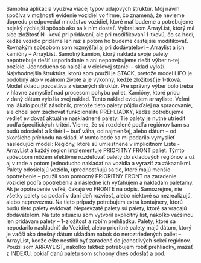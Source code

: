 Samotná aplikácia využíva viacej typov udajových štruktúr. Môj návrh spočíva v možnosti evidenie vozidiel vo firme, čo znamená, že nevieme dopredu predpovedať množstvo vozidiel, ktoré mať budeme a potrebujeme nejaký rýchlejší spôsob ako sa k ním dostať. Vybral som ArrayList, ktorý má síce zložitosť N –kovú pri pridávaní, ale pri modifikovaní 1-tkovú, čo sa hodí, kedže vozidlo pridáme len raz a potom ho budeme častejšie modifikovať. 
Rovnakým spôsobom som rozmýšľal aj pri dodávatelovi – Arraylist a ich kamióny – ArrayList.
Samotný kamión, ktorý nakladá svoje palety nepotrebuje riešiť usporiadanie a ani nepotrebujeme riešiť výber n-tej pozície. Jednoducho sa naloží a v cieľovej stanici – sklad vyloží. Najvhodnejšia štruktúra, ktorú som použil je STACK, pretože model LIFO je podobný ako v reálnom živote a je výkonný, kedže zložitosť je 1-tková.
Model skladu pozostáva z viacerých štruktúr. Pre správny výber bolo treba v hlavne zamyslieť nad procesom pohybu paliet. Kamióny, ktoré prídu v daný dátum vyložia svoj náklad. Tento náklad evidujem arrayliste. Veľmi ma lákalo použiť zásobník, pretože tieto palety pôjdu ďalej na spracovanie, ale chcel som zachovať funkcionalitu PREHLIADKY, kedže potrebujeme vedieť evidovať aktuálne naskladnené palety.
Tie palety je nutné utriediť podľa špecifických kritéri. Vieme, že sú rozdelené podľa regiónov kam sa budú odosielať a kritérii – buď váha, od najmenšej, alebo dátum – od skoršieho príchodu na sklad. V tomto bode sa mi podarilo vymyslieť nasledujúci model:
Regióny, ktoré sú umiestnené v implicitnom Liste - ArrayList a každý region implementuje PRIORITNY FRONT paliet. Týmto spôsobom môžem efektívne rozdeľovať palety do skladových regiónov a už aj v rade a potom jednoducho nakladať na vozidla a vyraziť za zákazníkmi.
Palety odosielajú vozidla, uprednostňujú sa tie, ktoré majú menšie opotrebenie – použil som pomocný PRIORITNY FRONT na zaradenie vozidiel podľa opotrebenia a následne ich vyťahujem a nakladám paletamy. Ak je opotrebenie veľké, čakajú vo FRONTE na odpis.
Samozrejme, nie všetky palety sa podarí v daní deň rozviesť, alebo niektoré sa nezrealizujú, alebo neprevezmú. Na tieto prípady potrebujem extra kontajnery, ktorú budú tieto palety evidovať.
Neprevzaté palety sú palety, ktoré sa vracajú dodávateľom. Na túto situáciu som vytvoril explicitný list, nakoľko vačšinou len pridávam palety – 1-zložitosť a robím prehliadku. 
Palety, ktoré sa nepodarilo naskladniť do Vozidiel, alebo prioritné palety majú dátum, ktorý je vačší ako dnešný dátum ukladám nabok do neroztriedených paliet – ArrayList, kedže ešte nestihli byť zaradené do jednotlivých sekcí regiónov. Použil som ARRAYLIST, nakoľko taktiež potrebujem robiť prehliadky, mazať z INDEXU, pokiaľ danú paletu som schopný dnes odoslať a pod.
